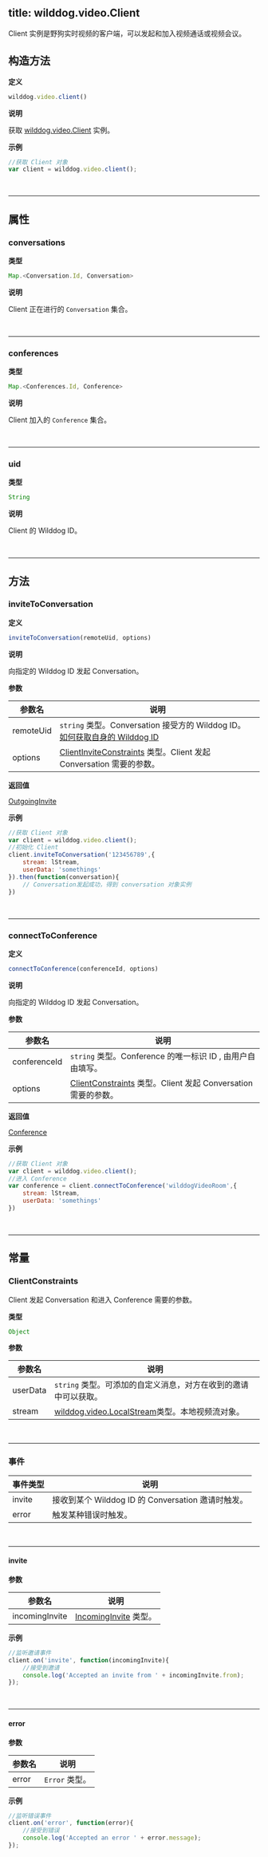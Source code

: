
title: wilddog.video.Client
---

Client 实例是野狗实时视频的客户端，可以发起和加入视频通话或视频会议。

## 构造方法

**定义**

```js
wilddog.video.client()
```

**说明**

获取 [wilddog.video.Client](video/Web/api/wilddogVideoClient.html) 实例。

**示例**

```js
//获取 Client 对象
var client = wilddog.video.client();
```

</br>

---

## 属性

### conversations

**类型**

```js
Map.<Conversation.Id, Conversation>
```

**说明**

Client 正在进行的 `Conversation` 集合。

</br>

---

### conferences

**类型**

```js
Map.<Conferences.Id, Conference>
```

**说明**

Client 加入的 `Conference` 集合。

</br>

---

### uid

**类型**

```js
String
```

**说明**

Client 的 Wilddog ID。

</br>

---

## 方法

### inviteToConversation

**定义**

```js
inviteToConversation(remoteUid, options)
```

**说明**

向指定的 Wilddog ID 发起 Conversation。

**参数**

| 参数名 | 说明 |
|---|---|
| remoteUid | `string` 类型。Conversation 接受方的 Wilddog ID。<br>[如何获取自身的 Wilddog ID](/video/Web/resources/tutorial.html#2-用户身份认证) |
| options | [ClientInviteConstraints](/video/Web/api/wilddogVideoClient.html#ClientConstraints) 类型。Client 发起 Conversation 需要的参数。|

**返回值**

[OutgoingInvite](video/Web/api/outgoingInvite.html)

**示例**

```js
//获取 Client 对象
var client = wilddog.video.client();
//初始化 Client
client.inviteToConversation('123456789',{
    stream: lStream,
    userData: 'somethings'
}).then(function(conversation){
    // Conversation发起成功，得到 conversation 对象实例
})
```

</br>

---

### connectToConference

**定义**

```js
connectToConference(conferenceId, options)
```

**说明**

向指定的 Wilddog ID 发起 Conversation。

**参数**

| 参数名 | 说明 |
|---|---|
| conferenceId | `string` 类型。Conference 的唯一标识 ID , 由用户自由填写。 |
| options | [ClientConstraints](/video/Web/api/wilddogVideoClient.html#ClientConstraints) 类型。Client 发起 Conversation 需要的参数。|

**返回值**

[Conference](/video/Web/api/conference.html)

**示例**

```js
//获取 Client 对象
var client = wilddog.video.client();
//进入 Conference
var conference = client.connectToConference('wilddogVideoRoom',{
    stream: lStream,
    userData: 'somethings'
})
```

</br>

---

## 常量

### ClientConstraints

Client 发起 Conversation 和进入 Conference 需要的参数。

**类型**

```js
Object
```

**参数**

| 参数名 | 说明 |
|---|---|
| userData | `string` 类型。可添加的自定义消息，对方在收到的邀请中可以获取。 |
| stream | [wilddog.video.LocalStream](/video/Web/api/localStream.html)类型。本地视频流对象。 |

</br>

---

### 事件

| 事件类型 | 说明                                     |
| -------- | ---------------------------------------- |
| invite   | 接收到某个 Wilddog ID 的 Conversation 邀请时触发。 |
| error    | 触发某种错误时触发。                     |

</br>

---

#### invite

**参数**

| 参数名 | 说明 |
|---|---|
| incomingInvite | [IncomingInvite](/api/video/web/incomingInvite.html) 类型。|

**示例**

```js
//监听邀请事件
client.on('invite', function(incomingInvite){
    //接受到邀请
    console.log('Accepted an invite from ' + incomingInvite.from);
});
```

</br>

---

#### error

**参数**

| 参数名 | 说明 |
|---|---|
| error | `Error` 类型。|

**示例**

```js
//监听错误事件
client.on('error', function(error){
    //接受到错误
    console.log('Accepted an error ' + error.message);
});
```
